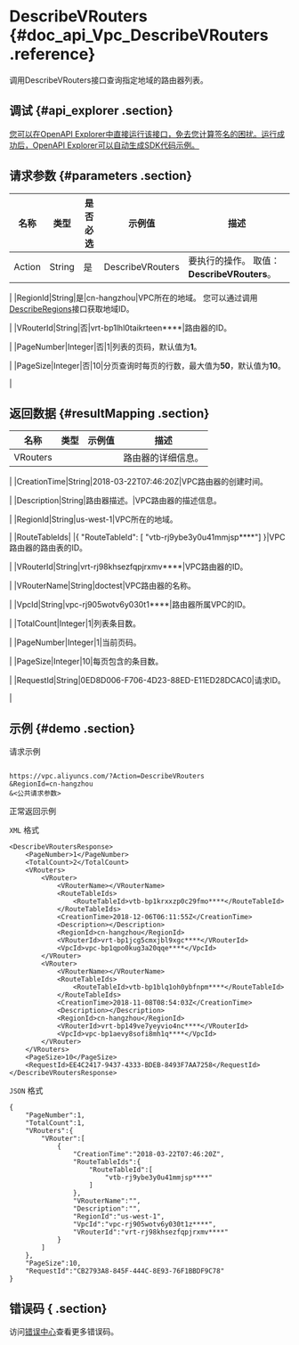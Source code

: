 # DescribeVRouters {#doc_api_Vpc_DescribeVRouters .reference}

调用DescribeVRouters接口查询指定地域的路由器列表。

## 调试 {#api_explorer .section}

[您可以在OpenAPI Explorer中直接运行该接口，免去您计算签名的困扰。运行成功后，OpenAPI Explorer可以自动生成SDK代码示例。](https://api.aliyun.com/#product=Vpc&api=DescribeVRouters&type=RPC&version=2016-04-28)

## 请求参数 {#parameters .section}

|名称|类型|是否必选|示例值|描述|
|--|--|----|---|--|
|Action|String|是|DescribeVRouters|要执行的操作。 取值：**DescribeVRouters**。

 |
|RegionId|String|是|cn-hangzhou|VPC所在的地域。 您可以通过调用[DescribeRegions](~~36063~~)接口获取地域ID。

 |
|VRouterId|String|否|vrt-bp1lhl0taikrteen\*\*\*\*|路由器的ID。

 |
|PageNumber|Integer|否|1|列表的页码，默认值为**1**。

 |
|PageSize|Integer|否|10|分页查询时每页的行数，最大值为**50**，默认值为**10**。

 |

## 返回数据 {#resultMapping .section}

|名称|类型|示例值|描述|
|--|--|---|--|
|VRouters| | |路由器的详细信息。

 |
|CreationTime|String|2018-03-22T07:46:20Z|VPC路由器的创建时间。

 |
|Description|String|路由器描述。|VPC路由器的描述信息。

 |
|RegionId|String|us-west-1|VPC所在的地域。

 |
|RouteTableIds| |\{ "RouteTableId": \[ "vtb-rj9ybe3y0u41mmjsp\*\*\*\*"\] \}|VPC路由器的路由表的ID。

 |
|VRouterId|String|vrt-rj98khsezfqpjrxmv\*\*\*\*|VPC路由器的ID。

 |
|VRouterName|String|doctest|VPC路由器的名称。

 |
|VpcId|String|vpc-rj905wotv6y030t1\*\*\*\*|路由器所属VPC的ID。

 |
|TotalCount|Integer|1|列表条目数。

 |
|PageNumber|Integer|1|当前页码。

 |
|PageSize|Integer|10|每页包含的条目数。

 |
|RequestId|String|0ED8D006-F706-4D23-88ED-E11ED28DCAC0|请求ID。

 |

## 示例 {#demo .section}

请求示例

``` {#request_demo}

https://vpc.aliyuncs.com/?Action=DescribeVRouters
&RegionId=cn-hangzhou
&<公共请求参数>

```

正常返回示例

`XML` 格式

``` {#xml_return_success_demo}
<DescribeVRoutersResponse>
    <PageNumber>1</PageNumber>
    <TotalCount>2</TotalCount>
    <VRouters>
        <VRouter>
            <VRouterName></VRouterName>
            <RouteTableIds>
                <RouteTableId>vtb-bp1krxxzp0c29fmo****</RouteTableId>
            </RouteTableIds>
            <CreationTime>2018-12-06T06:11:55Z</CreationTime>
            <Description></Description>
            <RegionId>cn-hangzhou</RegionId>
            <VRouterId>vrt-bp1jcg5cmxjbl9xgc****</VRouterId>
            <VpcId>vpc-bp1qpo0kug3a20qqe****</VpcId>
        </VRouter>
        <VRouter>
            <VRouterName></VRouterName>
            <RouteTableIds>
                <RouteTableId>vtb-bp1blq1oh0ybfnpm****</RouteTableId>
            </RouteTableIds>
            <CreationTime>2018-11-08T08:54:03Z</CreationTime>
            <Description></Description>
            <RegionId>cn-hangzhou</RegionId>
            <VRouterId>vrt-bp149ve7yeyvio4nc****</VRouterId>
            <VpcId>vpc-bp1aevy8sofi8mh1q****</VpcId>
        </VRouter>
    </VRouters>
    <PageSize>10</PageSize>
    <RequestId>EE4C2417-9437-4333-BDEB-8493F7AA7258</RequestId>
</DescribeVRoutersResponse>
```

`JSON` 格式

``` {#json_return_success_demo}
{
	"PageNumber":1,
	"TotalCount":1,
	"VRouters":{
		"VRouter":[
			{
				"CreationTime":"2018-03-22T07:46:20Z",
				"RouteTableIds":{
					"RouteTableId":[
						"vtb-rj9ybe3y0u41mmjsp****"
					]
				},
				"VRouterName":"",
				"Description":"",
				"RegionId":"us-west-1",
				"VpcId":"vpc-rj905wotv6y030t1z****",
				"VRouterId":"vrt-rj98khsezfqpjrxmv****"
			}
		]
	},
	"PageSize":10,
	"RequestId":"CB2793A8-845F-444C-8E93-76F1BBDF9C78"
}
```

## 错误码 { .section}

访问[错误中心](https://error-center.aliyun.com/status/product/Vpc)查看更多错误码。


